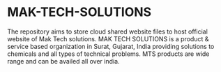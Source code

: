 # MAK-TECH-SOLUTIONS
The repository aims to store cloud shared website files to host official website of Mak Tech solutions. MAK TECH SOLUTIONS is a product &amp; service based organization in Surat, Gujarat, India providing solutions to chemicals and all types of technical problems. MTS products are wide range and can be availed all over india. 
